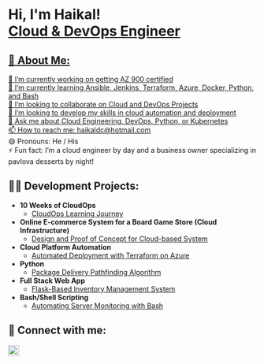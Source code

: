 <h1>Hi, I'm Haikal! <br/><a href="https://github.com/Haikaldc">Cloud & DevOps Engineer</a></h1>
<a href="https://www.linkedin.com/in/muhd-haikal-bin-ramli">

<h2>👋 About Me:</h2>

🔭 I’m currently working on getting AZ 900 certified  
🌱 I’m currently learning Ansible, Jenkins, Terraform, Azure, Docker, Python, and Bash  
👯 I’m looking to collaborate on Cloud and DevOps Projects  
🤔 I’m looking to develop my skills in cloud automation and deployment  
💬 Ask me about Cloud Engineering, DevOps, Python, or Kubernetes  
📫 How to reach me: haikaldc@hotmail.com  
😄 Pronouns: He / His  
⚡ Fun fact: I’m a cloud engineer by day and a business owner specializing in pavlova desserts by night!

<h2>👨‍💻 Development Projects:</h2>

- <b>10 Weeks of CloudOps</b>
  - [CloudOps Learning Journey](https://github.com/piyushsachdeva/10weeksofcloudops)
- <b>Online E-commerce System for a Board Game Store (Cloud Infrastructure)</b>
  - [Design and Proof of Concept for Cloud-based System](https://github.com/Haikaldc/board-game-store)
- <b>Cloud Platform Automation</b>
  - [Automated Deployment with Terraform on Azure](https://github.com/Haikaldc/terraform-azure-deploy)
- <b>Python</b>
  - [Package Delivery Pathfinding Algorithm](https://github.com/Haikaldc/Package-Delivery-Algorithm)
- <b>Full Stack Web App</b>
  - [Flask-Based Inventory Management System](https://github.com/Haikaldc/flask-inventory-system)
- <b>Bash/Shell Scripting</b>
  - [Automating Server Monitoring with Bash](https://github.com/Haikaldc/bash-server-monitoring)

<h2> 🤳 Connect with me:</h2>

[<img align="left" alt="Haikal | LinkedIn" width="22px" src="https://cdn.jsdelivr.net/npm/simple-icons@v3/icons/linkedin.svg" />][linkedin]

<br>

[linkedin]: https://linkedin.com/in/muhd-haikal-bin-ramli

<!--
**Haikaldc/Haikaldc** is a ✨ special ✨ repository because its `README.md` (this file) appears on your GitHub profile.

- 🔭 I’m currently working on: Cloud infrastructure and automation projects
- 🌱 I’m currently learning: Ansible, Jenkins, Terraform, Azure, Docker, Python, Bash
- 💬 Ask me about: Cloud technologies, DevOps practices, Python scripting
- 📫 How to reach me: Via LinkedIn
-->
